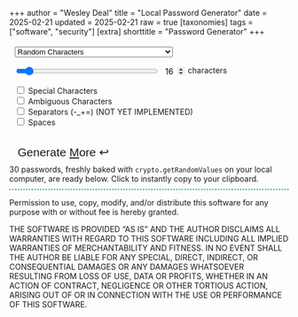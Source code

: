 +++
author = "Wesley Deal"
title = "Local Password Generator"
date = 2025-02-21
updated = 2025-02-21
raw = true
[taxonomies]
tags = ["software", "security"]
[extra]
shorttitle = "Password Generator"
+++

<style type="text/css">
#length_val{
	width: 3em;
	background: transparent;
	border: none;
	border-bottom: 1px solid var(--color-fg);
	border-radius: 0;
	font: inherit;
	padding: 0;
	text-align: center;
}
input[type=number]::-webkit-inner-spin-button {
    opacity: 1
}
form {
	display: flex;
	gap: 5px;
	flex-direction: column;
}
form div{
	padding: 5px 10px;
}
form div.length-container{
	display: flex;
	gap: 5px;
}
#length{
	width: 256px;
}
#result{
	font-family: "Red Hat Mono",Consolas,monospace;
	font-size: 1.5em;
	border: 1px dashed #52abab;
	margin: 10px 0;
	overflow-x: auto;
	max-width: 100%;
}
#result.smaller{
	font-size: 1em;
}
#result ul{
	display: flex;
	flex-wrap: wrap;
	gap: 10px 20px;
	justify-content: space-evenly;
	padding: 0;
}
#result li{
	display: flex;
	width: auto;
}
#result li.copied{
	color: #5cc;
	font-style: italic;
}
.content{
	display: flex;
	max-width: 100%;
	align-items: center;
	flex-direction: column;
	gap: 20px 0;
}
.content > *:not(div#result) {
	width: calc(min(780px,100%));
	padding: 0 10px;
}
button#generate {
	font-size: 1.5em;
	color: var(--color-link);
	border: 2px solid var(--color-link);
	border-radius: 3px;
	background: var(--color-bg);
	padding: 5px 15px 10px;
	transition: border 250ms ease-in-out, color 250ms ease-in-out, background 250ms ease-in-out;
}
button#generate:hover {
	background: var(--color-hover);
	color: var(--color-bg);
	border: 2px solid var(--color-hover);
}
#settings{
	display: flex;
	flex-direction: row;
	align-items: end;
	justify-content: space-between;
	flex-wrap: wrap;
	gap: 10px;
}
</style>
<div id="settings">
	<form>
		<div>
			<select id="mode">
				<option value="char">Random Characters</option>
				<option value="words">Random Words (NOT YET IMPLEMENTED)</option>
			</select>
		</div>
		<div class="length-container">
			<input type="range" id="length" min="8" max="128" value="16">
			<input type="number" id="length_val" value="16" onmousewheel="document.getElementById('length').value=this.value; pwgen()"></input>
   			<label for="length"> characters</label>
		</div>
		<div>
			<input type="checkbox" id="specials" value="specials" onchange="pwgen()">
			<label for="specials"> Special Characters</label><br>
			<input type="checkbox" id="ambiguous" value="ambiguous" onchange="pwgen()">
			<label for="ambiguous"> Ambiguous Characters</label><br>
			<input type="checkbox" id="separators" value="separators">
			<label for="separators"> Separators (-_+=)  (NOT YET IMPLEMENTED)</label><br>
			<input type="checkbox" id="spaces" value="spaces">
			<label for="spaces"> Spaces</label><br>
		</div>
	</form>
	<div id="genbutton-wrapper">
		<button type="button" id="generate">Generate <u>M</u>ore ↩</button>
	</div>
</div>

</form>

<div id="explanation">30 passwords, freshly baked with <code>crypto.getRandomValues</code> on your local computer, are ready below. Click to instantly copy to your clipboard.</div>

<div id="result"></div>

<div id="license"><p>Permission to use, copy, modify, and/or distribute this software for
any purpose with or without fee is hereby granted.
<p>THE SOFTWARE IS PROVIDED “AS IS” AND THE AUTHOR DISCLAIMS ALL
WARRANTIES WITH REGARD TO THIS SOFTWARE INCLUDING ALL IMPLIED WARRANTIES
OF MERCHANTABILITY AND FITNESS. IN NO EVENT SHALL THE AUTHOR BE LIABLE
FOR ANY SPECIAL, DIRECT, INDIRECT, OR CONSEQUENTIAL DAMAGES OR ANY
DAMAGES WHATSOEVER RESULTING FROM LOSS OF USE, DATA OR PROFITS, WHETHER IN
AN ACTION OF CONTRACT, NEGLIGENCE OR OTHER TORTIOUS ACTION, ARISING OUT
OF OR IN CONNECTION WITH THE USE OR PERFORMANCE OF THIS SOFTWARE.</div>

<script>

const maxUInt32 = (function(){
	var toUnderflow = new Uint32Array(1);
	toUnderflow[0] -= 1;
	return toUnderflow[0];
})();
const ambiguousAlphaNumeric = "ABCDEFGHIJKLMNOPQRSTUVWXYZabcdefghijklmnopqrstuvwxyz0123456789";
const unambiguousAlphaNumeric = "ABCDEFGHJKLMNPQRSTUVWXYZabcdefghijkmnpqrstuvwxyz23456789";
const symbols = '`~!@#$%^&*()_+-=[]{}\|;:\'",<.>/?';
const separators = "-_+=";
	
var genButton = document.getElementById("generate");
var genButtonHeld = false;
genButton.addEventListener('pointerdown', (event) => { genButtonHeld = true; })
genButton.addEventListener('pointerup', (event) => { genButtonHeld = false; })
genButton.addEventListener('pointerleave', (event) => { genButtonHeld = false; })
genButton.addEventListener('pointercancel', (event) => { genButtonHeld = false; })
document.body.addEventListener('keydown', (event) => { if(event.code == "Enter" || event.code == "KeyM") genButtonHeld = true; })
document.body.addEventListener('keyup', (event) => { if(event.code == "Enter" || event.code == "KeyM") genButtonHeld = false; })

var results = document.getElementById("result");
var length = document.getElementById("length");
var length_val = document.getElementById("length_val");
function onChangeLength(event) {
	if (event.target.value > 16) {
		results.classList.add("smaller");
	} else {
		results.classList.remove("smaller");
	}
	if (event.target == document.getElementById('length')){
		document.getElementById('length_val').value=event.target.value;
	} else {
		document.getElementById('length').value=event.target.value;
	}
	pwgen();
}
length_val.addEventListener('change', onChangeLength);
length.addEventListener('input', onChangeLength);
function secureRand(min, max) {
	var [randInt] = crypto.getRandomValues(new Uint32Array(1));
	var scale = max-min;
	var result = min;
	return Math.round(min + (scale*(randInt/maxUInt32)));
}
function pwgen() {
	var result = "";
	var modeElement = document.getElementById("mode");
	var mode = modeElement.options[modeElement.selectedIndex].value;
	var pwlen = parseInt(document.getElementById("length_val").value);
	var specials = document.getElementById("specials").checked;
	var ambiguous = document.getElementById("ambiguous").checked;
	var spaces = document.getElementById("spaces").checked;

	var charSet = ambiguous ? ambiguousAlphaNumeric : unambiguousAlphaNumeric;
	if(specials) {charSet += symbols;}
	if(spaces) {charSet += " ";}
	
	var resultInnerHTML = "<ul>";
	for (i=0; i<30; i++) {
		resultInnerHTML += "<li>" + Array.from({length: pwlen}, () => charSet[secureRand(0,charSet.length - 1)]).join("").replaceAll(">","&gt;").replaceAll("<","&lt;").replaceAll("\n","\\n");
	}
	resultInnerHTML += "</ul>"
	document.getElementById("result").innerHTML = resultInnerHTML;
	for (el of document.querySelectorAll("#result li")){
		el.addEventListener('click', function(e) {
			window.getSelection().removeAllRanges();
			r = document.createRange();
			r.selectNodeContents(e.target.closest('li'));
			window.getSelection().addRange(r);
			document.execCommand('copy');
			e.target.closest('li').classList.add('copied');
		});
	}
}
function monitorGenButton() {
	if (genButtonHeld) pwgen();
	window.requestAnimationFrame(monitorGenButton);
}
monitorGenButton();
pwgen();

</script>
